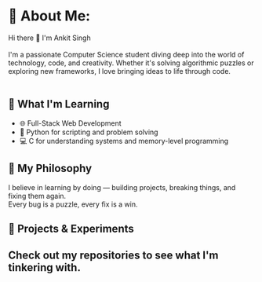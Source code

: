 # 💫 About Me:
Hi there 👋 I'm Ankit Singh<br><br>I'm a passionate Computer Science student diving deep into the world of technology, code, and creativity. Whether it's solving algorithmic puzzles or exploring new frameworks, I love bringing ideas to life through code. <br><br>

## 🚀 What I'm Learning
- 🌐 Full-Stack Web Development
- 🐍 Python for scripting and problem solving
- 💻 C for understanding systems and memory-level programming

## 🧠 My Philosophy
I believe in learning by doing — building projects, breaking things, and fixing them again.  
Every bug is a puzzle, every fix is a win.

## 📁 Projects & Experiments
Check out my repositories to see what I'm tinkering with.
---
